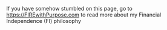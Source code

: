 If you have somehow stumbled on this page, go to https://FIREwithPurpose.com to read more about my Financial Independence (FI) philosophy
